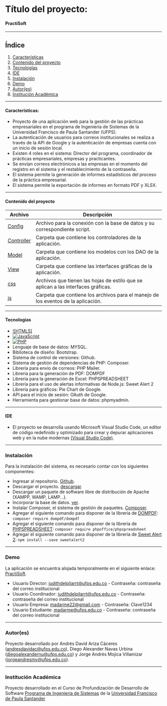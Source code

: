# Título del proyecto:
#### PractiSoft

***
## Índice
1. [Características](#características)
2. [Contenido del proyecto](#contenido-del-proyecto)
3. [Tecnologías](#tecnologías)
4. [IDE](#ide)
5. [Instalación](#instalación)
6. [Demo](#demo)
7. [Autor(es)](#autores)
8. [Institución Académica](#institución-académica)
***

#### Características:
  - Proyecto de una aplicación web para la gestión de las prácticas empresariales en el programa de Ingeniería de Sistemas de la Universidad Francisco de Paula Santander (UFPS).
  - La autenticación de usuarios para correos institucionales se realiza a través de la API de Google y la autenticación de empresas cuenta con un inicio de sesión local.
  - Existen 4 roles en el sistema: Director del programa, coordinador de prácticas empresariales, empresas y practicantes.
  - Se envían correos electrónicos a las empresas en el momento del registro en el sistema y el restablecimiento de la contraseña.
  - El sistema permite la generación de informes estadísticos del proceso de la práctica empresarial.
  - El sistema permite la exportación de informes en formato PDF y XLSX.
***

#### Contenido del proyecto

| Archivo      | Descripción  |
|--------------|--------------|
| [Config](https://github.com/andresdavid021298/Practisoft/tree/main/CodigoFuente/Config) | Archivo para la conexión con la base de datos y su correspondiente script. |
| [Controller](https://github.com/andresdavid021298/Practisoft/tree/main/CodigoFuente/Controller) | Carpeta que contiene los controladores de la aplicación. |
| [Model](https://github.com/andresdavid021298/Practisoft/tree/main/CodigoFuente/Model/DAO) | Carpeta que contiene los modelos con los DAO de la aplicación. |
| [View](https://github.com/andresdavid021298/Practisoft/tree/main/CodigoFuente/View) | Carpeta que contiene las interfaces gráficas de la aplicación. |
| [css](https://github.com/andresdavid021298/Practisoft/tree/main/CodigoFuente/css) | Archivos que tienen las hojas de estilo que se aplican a las interfaces gráficas. |
| [js](https://github.com/andresdavid021298/Practisoft/tree/main/CodigoFuente/js) | Carpeta que contiene los archivos para el manejo de los eventos de la aplicación. |

***
#### Tecnologías

  - [![HTML5]](https://developer.mozilla.org/es/docs/Web/HTML)
  - [![JavaScript](https://img.shields.io/badge/JavaScript-green)](https://developer.mozilla.org/es/docs/Web/JavaScript)
  - [![PHP](https://img.shields.io/badge/PHP-blue)](https://www.php.net/manual/es/intro-whatis.php)
  - Lenguaje de base de datos: MYSQL.
  - Biblioteca de diseño: Bootstrap.
  -	Sistema de control de versiones: Github.
  -	Sistema de gestión de dependencias de PHP: Composer.
  -	Librería para envío de correos: PHP Mailer.
  -	Librería para la generación de PDF: DOMPDF
  -	Librería para la generación de Excel: PHPSPREADSHEET
  -	Librería para el uso de alertas informativas de Node.js: Sweet Alert 2
  -	Librería para gráficos: Pie Chart de Google.
  -	API para el inicio de sesión: OAuth de Google.
  -	Herramienta para gestionar base de datos: phpmyadmin.

***
#### IDE

- El proyecto se desarrolla usando Microsoft Visual Studio Code, un editor de código redefinido y optimizado para crear y depurar aplicaciones web y en la nube modernas [(Visual Studio Code)](https://code.visualstudio.com/).

***
### Instalación

Para la instalación del sistema, es necesario contar con los siguientes componentes:

- Ingresar al repositorio. [Github](https://github.com/andresdavid021298/Practisoft).
- Descargar el proyecto. [descargar](https://github.com/andresdavid021298/Practisoft/archive/refs/heads/main.zip).
- Descargar un paquete de software libre de distribución de Apache (XAMPP, WAMP, LAMP...).
- Incorporar la base de datos. [ver](https://github.com/andresdavid021298/Practisoft/tree/main/Config).
- Instalar Composer, el sistema de gestión de paquetes. [Composer](https://getcomposer.org/download/).
- Agregar el siguiente comando para disponer de la librería de [DOMPDF](https://github.com/dompdf/dompdf): `composer require dompdf/dompdf`
- Agregar el siguiente comando para disponer de la librería de [PHPSPREADSHEET](https://phpspreadsheet.readthedocs.io/en/latest/): `composer require phpoffice/phpspreadsheet`
- Agregar el siguiente comando para disponer de la librería de [Sweet Alert 2](https://sweetalert2.github.io/): `npm install --save sweetalert2`

***
### Demo
La aplicación se encuentra alojada temporalmente en el siguiente enlace: [PractiSoft](https://practisoftufps.online/).
- Usuario Director: judithdelpilarrt@ufps.edu.co - Contraseña: contraseña del correo institucional
- Usuario Coordinador: judithdelpilarrt@ufps.edu.co - Contraseña: contraseña del correo institucional
- Usuario Empresa: madarme22@gmail.com - Contraseña: Clave1234
- Usuario Estudiante: madarme@ufps.edu.co - Contraseña: contraseña del correo institucional

***
### Autor(es)
Proyecto desarrollado por Andrés David Ariza Cáceres (<andresdavidac@ufps.edu.co>), Diego Alexander Navas Urbina (<diegoalexandernu@ufps.edu.co>) y Jorge Andrés Mojica Villamizar (<jorgeandresmv@ufps.edu.co>).

***
### Institución Académica   
Proyecto desarrollado en el Curso de Profundización de Desarrollo de Software [Programa de Ingeniería de Sistemas] de la [Universidad Francisco de Paula Santander]

   [Programa de Ingeniería de Sistemas]:<https://ingsistemas.cloud.ufps.edu.co/>
   [Universidad Francisco de Paula Santander]:<https://ww2.ufps.edu.co/>
